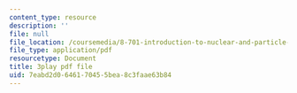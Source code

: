 ```yaml
---
content_type: resource
description: ''
file: null
file_location: /coursemedia/8-701-introduction-to-nuclear-and-particle-physics-fall-2020/7eabd2d0646170455bea8c3faae63b84_B53W30-GJ10.pdf
file_type: application/pdf
resourcetype: Document
title: 3play pdf file
uid: 7eabd2d0-6461-7045-5bea-8c3faae63b84
---
```


